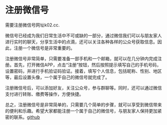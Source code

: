 # 注册微信号

需要注册微信号网址k02.cc.

微信号已经成为我们日常生活中不可或缺的一部分，通过微信我们可以与朋友家人进行实时的聊天，分享生活中的点滴，还可以关注各种各样的公众号获取信息。因此，注册一个微信号是非常重要的。

注册微信号非常简单，只需要准备一部手机和一个邮箱，就可以在几分钟内完成注册。首先，打开微信APP，点击“注册”按钮，然后按照提示填写自己的手机号码，设置密码，并进行手机验证码验证。接着，填写个人信息，包括昵称、性别、地区等，最后设置头像，一个属于自己的微信号就完成了。

注册微信号后，可以添加好友，关注公众号，参与群聊等。同时，还可以通过微信支付进行转账、缴费等操作，方便快捷。

总之，注册微信号是非常简单的，只需要几个简单的步骤，就可以享受到微信带来的便利和乐趣。希望大家都能注册一个属于自己的微信号，与朋友家人保持更加紧密的联系。[github](https://github.com)